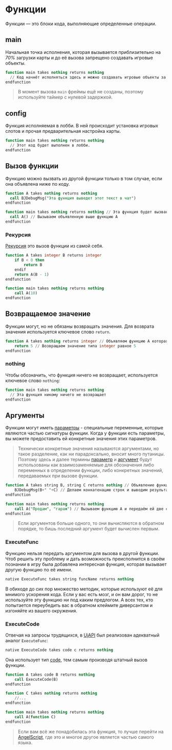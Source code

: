 # Функции

<show-structure for="chapter,procedure" depth="3"/>

Функции — это блоки кода, выполняющие определенные операции.

## main

Начальная точка исполнения, которая вызывается приблизительно на _70%_ загрузки карты и до её вызова запрещено
создавать игровые объекты.

```sql
function main takes nothing returns nothing
  // Код начнёт исполняться здесь и можно создавать игровые объекты за исключением фреймов.
endfunction
```

> В момент вызова `main` фреймы ещё не созданы, поэтому используйте таймер с нулевой задержкой.

## config

Функция исполняемая в лобби. В ней происходит установка игровых слотов и прочая предварительная настройка карты.

```sql
function main takes nothing returns nothing
  // Этот код будет выполнен в лобби.
endfunction
```

## Вызов функции

Функцию можно вызвать из другой функции только в том случае, если она объявлена ниже по коду.

```sql
function A takes nothing returns nothing
  call BJDebugMsg("Эта функция выведет этот текст в чат")
endfunction

function main takes nothing returns nothing // Эта функция будет вызвана интерпретатором
  call A() // Вызываем объявленную выше функцию A
endfunction
```

### Рекурсия

[Рекурсия](https://w.wiki/9q4Z) это вызов функции из самой себя.

```sql
function A takes integer B returns integer
	if B < 0 then
		return B
	endif
	return A(B - 1)
endfunction

function main takes nothing returns nothing
	call A(10)
endfunction
```

## Возвращаемое значение

Функции могут, но не обязаны возвращать значения. Для возврата значения используется ключевое слово `return`.

```sql
function A takes nothing returns integer // Объявляем функцию A которая возвращает значение типа integer
    return 5 // Возвращаем значение типа integer равное 5
endfunction
```

### nothing

Чтобы обозначить, что функция ничего не возвращает, используется ключевое слово `nothing`:

```sql
function main takes nothing returns nothing
  // Эта функция никому ничего не возвращает
endfunction
```

## Аргументы

Функции могут иметь [параметры](https://w.wiki/9pwD) - специальные переменные, которые являются частью сигнатуры
функции. Когда у функции есть параметры, вы можете предоставить ей конкретные значения этих параметров.

> Технически конкретные значения называются аргументами, но такое разделение, как ни парадоксально, вносит много
> путаницы.
> Поэтому здесь и далее термины [параметр](https://w.wiki/9vig) и [аргумент](https://w.wiki/8NLF) будут использованы как
> взаимозаменяемые для обозначения либо переменных в определении функции, либо конкретных
> значений, передаваемых при вызове функции.

```sql
function A takes string B, string C returns nothing // Объявление функции с именем A, которая принимает две строки B и C
    BJDebugMsg(B+" "+C) // Делаем конкатенацию строк и выводим результат в чат
endfunction

function main takes nothing returns nothing
    call A("Продам", "гараж") // Вызываем функцию A и передаём ей две строки аргументами
endfunction
```

> Если аргументов больше одного, то они вычисляются в обратном порядке, то бишь последний аргумент будет вычислен
> первым.

### ExecuteFunc

Функцию нельзя передать аргументом для вызова в другой функции. Чтоб решить эту проблему и дать возможность
преисполнится в своём познании в игру была добавлена интересная функция, которая вызывает другую функцию по её имени.

```SQL
native ExecuteFunc takes string funcName returns nothing
```

В обиходе до сих пор множество методик, которые используют её для мнимого ускорения кода. Если у вас есть мозг, и он вам
дорог, то не используйте эту функцию ни под каким предлогом. А всех тех, кто попытается переубедить вас в обратном
клеймите диверсантом и изгоняйте из вашего окружения.

### ExecuteCode

Отвечая на запросы трудящихся, в [UjAPI](https://unryzec.github.io/UjAPI) был реализован адекватный
аналог `ExecuteFunc`:
```SQL
native ExecuteCode takes code c returns nothing
```

Она использует тип [code](code.md), тем самым производя штатный вызов функции.

```SQL
function A takes code B returns nothing
    call ExecuteCode(B)
endfunction

function C takes nothing returns nothing
    //...
endfunction

function main takes nothing returns nothing
    call A(function C)
endfunction
```

> Если вам всё же понадобилась эта функция, то лучше перейти
> на [AngelScript](https://warraft.github.io/AngelScript-doc/about.html), где это и многое другое является частью самого
> языка.